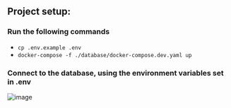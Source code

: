 ## Project setup:

### Run the following commands
* `cp .env.example .env`
* `docker-compose -f ./database/docker-compose.dev.yaml up`

### Connect to the database, using the environment variables set in .env
![image](https://github.com/kea-semester-1/Semester-Project/assets/82436992/863cc7d4-5350-4b97-93e8-655e0f75b275)
